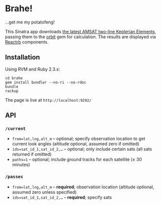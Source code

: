 # Brahe!

…get me my potatofeng!

This Sinatra app downloads [the latest AMSAT two-line Keplerian Elements](http://www.amsat.org/amsat/ftp/keps/current/nasabare.txt), passing them to the [orbit](https://github.com/jeffmcfadden/orbit) gem for calculation. The results are displayed via [Reactrb](http://reactrb.org/) components.

## Installation

Using RVM and Ruby 2.3.x:

```
cd brahe
gem install bundler --no-ri --no-rdoc
bundle
rackup
```

The page is live at `http://localhost:9292/`

## API

### `/current`

* `from=lat,lng,alt_m` – optional; specify observation location to get current look angles (altitude optional, assumed zero if omitted)
* `ids=sat_id_1,sat_id_2,…` – optional; only include certain sats (all sats returned if omitted)
* `paths=1` – optional; include ground tracks for each satellite (± 30 minutes)

### `/passes`

* `from=lat,lng,alt_m` – **required**; observation location (altitude optional, assumed zero unless specified)
* `ids=sat_id_1,sat_id_2,…` – **required**; specify sats